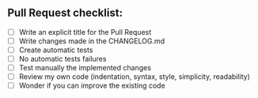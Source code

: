 ## Pull Request checklist:

- [ ] Write an explicit title for the Pull Request
- [ ] Write changes made in the CHANGELOG.md
- [ ] Create automatic tests
- [ ] No automatic tests failures
- [ ] Test manually the implemented changes
- [ ] Review my own code (indentation, syntax, style, simplicity, readability)
- [ ] Wonder if you can improve the existing code
